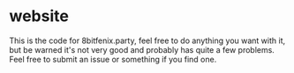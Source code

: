 # website
 This is the code for 8bitfenix.party, feel free to do anything you want with it, but be warned it's not very good and probably has quite a few problems. Feel free to submit an issue or something if you find one.
